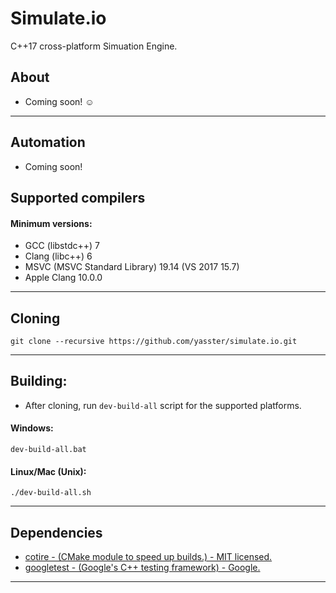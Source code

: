 # Simulate.io

C++17 cross-platform Simuation Engine.


## About
- Coming soon! :relaxed:
---

## Automation
- Coming soon!

## Supported compilers
#### Minimum versions:
- GCC (libstdc++) 7
- Clang (libc++) 6
- MSVC (MSVC Standard Library) 19.14 (VS 2017 15.7)
- Apple Clang 10.0.0
---

## Cloning

```
git clone --recursive https://github.com/yasster/simulate.io.git
```

---

## Building:
- After cloning, run ```dev-build-all``` script for the supported platforms.
#### Windows:
```
dev-build-all.bat
```
#### Linux/Mac (Unix): 

```
./dev-build-all.sh
```
---

## Dependencies
- <a href="https://github.com/sakra/cotire" target="_blank"> cotire - (CMake module to speed up builds.) - MIT licensed.</a>
- <a href="https://github.com/google/googletest" target="_blank">googletest - (Google's C++ testing framework) - Google.</a>

---
